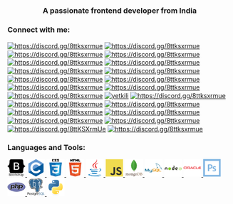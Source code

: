 <h3 align="center">A passionate frontend developer from India</h3>

<h3 align="left">Connect with me:</h3>
<p align="left">
<a href="https://codepen.io/https://discord.gg/8ttksxrmue" target="blank"><img align="center" src="https://raw.githubusercontent.com/rahuldkjain/github-profile-readme-generator/master/src/images/icons/Social/codepen.svg" alt="https://discord.gg/8ttksxrmue" height="30" width="40" /></a>
<a href="https://dev.to/https://discord.gg/8ttksxrmue" target="blank"><img align="center" src="https://raw.githubusercontent.com/rahuldkjain/github-profile-readme-generator/master/src/images/icons/Social/devto.svg" alt="https://discord.gg/8ttksxrmue" height="30" width="40" /></a>
<a href="https://twitter.com/https://discord.gg/8ttksxrmue" target="blank"><img align="center" src="https://raw.githubusercontent.com/rahuldkjain/github-profile-readme-generator/master/src/images/icons/Social/twitter.svg" alt="https://discord.gg/8ttksxrmue" height="30" width="40" /></a>
<a href="https://linkedin.com/in/https://discord.gg/8ttksxrmue" target="blank"><img align="center" src="https://raw.githubusercontent.com/rahuldkjain/github-profile-readme-generator/master/src/images/icons/Social/linked-in-alt.svg" alt="https://discord.gg/8ttksxrmue" height="30" width="40" /></a>
<a href="https://stackoverflow.com/users/https://discord.gg/8ttksxrmue" target="blank"><img align="center" src="https://raw.githubusercontent.com/rahuldkjain/github-profile-readme-generator/master/src/images/icons/Social/stack-overflow.svg" alt="https://discord.gg/8ttksxrmue" height="30" width="40" /></a>
<a href="https://codesandbox.com/https://discord.gg/8ttksxrmue" target="blank"><img align="center" src="https://raw.githubusercontent.com/rahuldkjain/github-profile-readme-generator/master/src/images/icons/Social/codesandbox.svg" alt="https://discord.gg/8ttksxrmue" height="30" width="40" /></a>
<a href="https://kaggle.com/https://discord.gg/8ttksxrmue" target="blank"><img align="center" src="https://raw.githubusercontent.com/rahuldkjain/github-profile-readme-generator/master/src/images/icons/Social/kaggle.svg" alt="https://discord.gg/8ttksxrmue" height="30" width="40" /></a>
<a href="https://fb.com/https://discord.gg/8ttksxrmue" target="blank"><img align="center" src="https://raw.githubusercontent.com/rahuldkjain/github-profile-readme-generator/master/src/images/icons/Social/facebook.svg" alt="https://discord.gg/8ttksxrmue" height="30" width="40" /></a>
<a href="https://instagram.com/https://discord.gg/8ttksxrmue" target="blank"><img align="center" src="https://raw.githubusercontent.com/rahuldkjain/github-profile-readme-generator/master/src/images/icons/Social/instagram.svg" alt="https://discord.gg/8ttksxrmue" height="30" width="40" /></a>
<a href="https://dribbble.com/https://discord.gg/8ttksxrmue" target="blank"><img align="center" src="https://raw.githubusercontent.com/rahuldkjain/github-profile-readme-generator/master/src/images/icons/Social/dribbble.svg" alt="https://discord.gg/8ttksxrmue" height="30" width="40" /></a>
<a href="https://www.behance.net/https://discord.gg/8ttksxrmue" target="blank"><img align="center" src="https://raw.githubusercontent.com/rahuldkjain/github-profile-readme-generator/master/src/images/icons/Social/behance.svg" alt="https://discord.gg/8ttksxrmue" height="30" width="40" /></a>
<a href="https://hashnode.com/https://discord.gg/8ttksxrmue" target="blank"><img align="center" src="https://raw.githubusercontent.com/rahuldkjain/github-profile-readme-generator/master/src/images/icons/Social/hashnode.svg" alt="https://discord.gg/8ttksxrmue" height="30" width="40" /></a>
<a href="https://medium.com/https://discord.gg/8ttksxrmue" target="blank"><img align="center" src="https://raw.githubusercontent.com/rahuldkjain/github-profile-readme-generator/master/src/images/icons/Social/medium.svg" alt="https://discord.gg/8ttksxrmue" height="30" width="40" /></a>
<a href="https://www.youtube.com/c/yetki̇li̇" target="blank"><img align="center" src="https://raw.githubusercontent.com/rahuldkjain/github-profile-readme-generator/master/src/images/icons/Social/youtube.svg" alt="yetki̇li̇" height="30" width="40" /></a>
<a href="https://www.codechef.com/users/https://discord.gg/8ttksxrmue" target="blank"><img align="center" src="https://cdn.jsdelivr.net/npm/simple-icons@3.1.0/icons/codechef.svg" alt="https://discord.gg/8ttksxrmue" height="30" width="40" /></a>
<a href="https://www.hackerrank.com/https://discord.gg/8ttksxrmue" target="blank"><img align="center" src="https://raw.githubusercontent.com/rahuldkjain/github-profile-readme-generator/master/src/images/icons/Social/hackerrank.svg" alt="https://discord.gg/8ttksxrmue" height="30" width="40" /></a>
<a href="https://codeforces.com/profile/https://discord.gg/8ttksxrmue" target="blank"><img align="center" src="https://raw.githubusercontent.com/rahuldkjain/github-profile-readme-generator/master/src/images/icons/Social/codeforces.svg" alt="https://discord.gg/8ttksxrmue" height="30" width="40" /></a>
<a href="https://www.leetcode.com/https://discord.gg/8ttksxrmue" target="blank"><img align="center" src="https://raw.githubusercontent.com/rahuldkjain/github-profile-readme-generator/master/src/images/icons/Social/leet-code.svg" alt="https://discord.gg/8ttksxrmue" height="30" width="40" /></a>
<a href="https://www.hackerearth.com/https://discord.gg/8ttksxrmue" target="blank"><img align="center" src="https://raw.githubusercontent.com/rahuldkjain/github-profile-readme-generator/master/src/images/icons/Social/hackerearth.svg" alt="https://discord.gg/8ttksxrmue" height="30" width="40" /></a>
<a href="https://auth.geeksforgeeks.org/user/https://discord.gg/8ttksxrmue" target="blank"><img align="center" src="https://raw.githubusercontent.com/rahuldkjain/github-profile-readme-generator/master/src/images/icons/Social/geeks-for-geeks.svg" alt="https://discord.gg/8ttksxrmue" height="30" width="40" /></a>
<a href="https://www.topcoder.com/members/https://discord.gg/8ttksxrmue" target="blank"><img align="center" src="https://raw.githubusercontent.com/rahuldkjain/github-profile-readme-generator/master/src/images/icons/Social/topcoder.svg" alt="https://discord.gg/8ttksxrmue" height="30" width="40" /></a>
<a href="https://discord.gg/https://discord.gg/8ttKSXrmUe" target="blank"><img align="center" src="https://raw.githubusercontent.com/rahuldkjain/github-profile-readme-generator/master/src/images/icons/Social/discord.svg" alt="https://discord.gg/8ttKSXrmUe" height="30" width="40" /></a>
<a href="/https://discord.gg/8ttksxrmue" target="blank"><img align="center" src="https://raw.githubusercontent.com/rahuldkjain/github-profile-readme-generator/master/src/images/icons/Social/rss.svg" alt="https://discord.gg/8ttksxrmue" height="30" width="40" /></a>
</p>

<h3 align="left">Languages and Tools:</h3>
<p align="left"> <a href="https://getbootstrap.com" target="_blank" rel="noreferrer"> <img src="https://raw.githubusercontent.com/devicons/devicon/master/icons/bootstrap/bootstrap-plain-wordmark.svg" alt="bootstrap" width="40" height="40"/> </a> <a href="https://www.cprogramming.com/" target="_blank" rel="noreferrer"> <img src="https://raw.githubusercontent.com/devicons/devicon/master/icons/c/c-original.svg" alt="c" width="40" height="40"/> </a> <a href="https://www.w3schools.com/css/" target="_blank" rel="noreferrer"> <img src="https://raw.githubusercontent.com/devicons/devicon/master/icons/css3/css3-original-wordmark.svg" alt="css3" width="40" height="40"/> </a> <a href="https://www.w3.org/html/" target="_blank" rel="noreferrer"> <img src="https://raw.githubusercontent.com/devicons/devicon/master/icons/html5/html5-original-wordmark.svg" alt="html5" width="40" height="40"/> </a> <a href="https://www.java.com" target="_blank" rel="noreferrer"> <img src="https://raw.githubusercontent.com/devicons/devicon/master/icons/java/java-original.svg" alt="java" width="40" height="40"/> </a> <a href="https://developer.mozilla.org/en-US/docs/Web/JavaScript" target="_blank" rel="noreferrer"> <img src="https://raw.githubusercontent.com/devicons/devicon/master/icons/javascript/javascript-original.svg" alt="javascript" width="40" height="40"/> </a> <a href="https://www.mongodb.com/" target="_blank" rel="noreferrer"> <img src="https://raw.githubusercontent.com/devicons/devicon/master/icons/mongodb/mongodb-original-wordmark.svg" alt="mongodb" width="40" height="40"/> </a> <a href="https://www.mysql.com/" target="_blank" rel="noreferrer"> <img src="https://raw.githubusercontent.com/devicons/devicon/master/icons/mysql/mysql-original-wordmark.svg" alt="mysql" width="40" height="40"/> </a> <a href="https://nodejs.org" target="_blank" rel="noreferrer"> <img src="https://raw.githubusercontent.com/devicons/devicon/master/icons/nodejs/nodejs-original-wordmark.svg" alt="nodejs" width="40" height="40"/> </a> <a href="https://www.oracle.com/" target="_blank" rel="noreferrer"> <img src="https://raw.githubusercontent.com/devicons/devicon/master/icons/oracle/oracle-original.svg" alt="oracle" width="40" height="40"/> </a> <a href="https://www.photoshop.com/en" target="_blank" rel="noreferrer"> <img src="https://raw.githubusercontent.com/devicons/devicon/master/icons/photoshop/photoshop-line.svg" alt="photoshop" width="40" height="40"/> </a> <a href="https://www.php.net" target="_blank" rel="noreferrer"> <img src="https://raw.githubusercontent.com/devicons/devicon/master/icons/php/php-original.svg" alt="php" width="40" height="40"/> </a> <a href="https://www.postgresql.org" target="_blank" rel="noreferrer"> <img src="https://raw.githubusercontent.com/devicons/devicon/master/icons/postgresql/postgresql-original-wordmark.svg" alt="postgresql" width="40" height="40"/> </a> <a href="https://www.python.org" target="_blank" rel="noreferrer"> <img src="https://raw.githubusercontent.com/devicons/devicon/master/icons/python/python-original.svg" alt="python" width="40" height="40"/> </a> </p>
